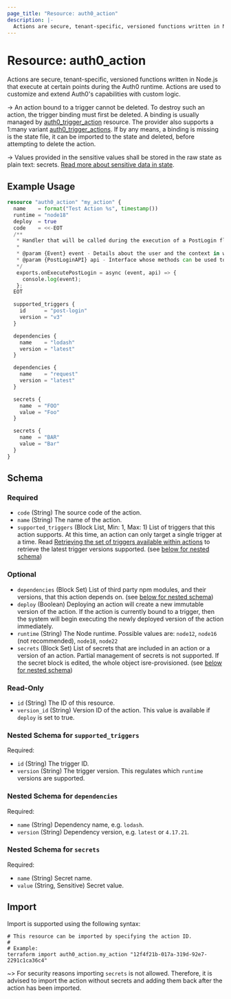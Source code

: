 ```yaml
---
page_title: "Resource: auth0_action"
description: |-
  Actions are secure, tenant-specific, versioned functions written in Node.js that execute at certain points during the Auth0 runtime. Actions are used to customize and extend Auth0's capabilities with custom logic.
---
```


# Resource: auth0_action

Actions are secure, tenant-specific, versioned functions written in Node.js that execute at certain points during the Auth0 runtime. Actions are used to customize and extend Auth0's capabilities with custom logic.

-> An action bound to a trigger cannot be deleted. To destroy such an action, the trigger binding must first be deleted.
A binding is usually managed by [auth0_trigger_action](https://registry.terraform.io/providers/auth0/auth0/latest/docs/resources/trigger_action) resource.
The provider also supports a 1:many variant [auth0_trigger_actions](https://registry.terraform.io/providers/auth0/auth0/latest/docs/resources/trigger_actions).
If by any means, a binding is missing is the state file, it can be imported to the state and deleted, before attempting to delete the action.

-> Values provided in the sensitive values shall be stored in the raw state as plain text: secrets.
[Read more about sensitive data in state](https://developer.hashicorp.com/terraform/language/state/sensitive-data).


## Example Usage

```terraform
resource "auth0_action" "my_action" {
  name    = format("Test Action %s", timestamp())
  runtime = "node18"
  deploy  = true
  code    = <<-EOT
  /**
   * Handler that will be called during the execution of a PostLogin flow.
   *
   * @param {Event} event - Details about the user and the context in which they are logging in.
   * @param {PostLoginAPI} api - Interface whose methods can be used to change the behavior of the login.
   */
   exports.onExecutePostLogin = async (event, api) => {
     console.log(event);
   };
  EOT

  supported_triggers {
    id      = "post-login"
    version = "v3"
  }

  dependencies {
    name    = "lodash"
    version = "latest"
  }

  dependencies {
    name    = "request"
    version = "latest"
  }

  secrets {
    name  = "FOO"
    value = "Foo"
  }

  secrets {
    name  = "BAR"
    value = "Bar"
  }
}
```

<!-- schema generated by tfplugindocs -->
## Schema

### Required

- `code` (String) The source code of the action.
- `name` (String) The name of the action.
- `supported_triggers` (Block List, Min: 1, Max: 1) List of triggers that this action supports. At this time, an action can only target a single trigger at a time. Read [Retrieving the set of triggers available within actions](https://registry.terraform.io/providers/auth0/auth0/latest/docs/guides/action_triggers) to retrieve the latest trigger versions supported. (see [below for nested schema](#nestedblock--supported_triggers))

### Optional

- `dependencies` (Block Set) List of third party npm modules, and their versions, that this action depends on. (see [below for nested schema](#nestedblock--dependencies))
- `deploy` (Boolean) Deploying an action will create a new immutable version of the action. If the action is currently bound to a trigger, then the system will begin executing the newly deployed version of the action immediately.
- `runtime` (String) The Node runtime. Possible values are: `node12`, `node16` (not recommended), `node18`, `node22`
- `secrets` (Block Set) List of secrets that are included in an action or a version of an action. Partial management of secrets is not supported. If the secret block is edited, the whole object isre-provisioned. (see [below for nested schema](#nestedblock--secrets))

### Read-Only

- `id` (String) The ID of this resource.
- `version_id` (String) Version ID of the action. This value is available if `deploy` is set to true.

<a id="nestedblock--supported_triggers"></a>
### Nested Schema for `supported_triggers`

Required:

- `id` (String) The trigger ID.
- `version` (String) The trigger version. This regulates which `runtime` versions are supported.


<a id="nestedblock--dependencies"></a>
### Nested Schema for `dependencies`

Required:

- `name` (String) Dependency name, e.g. `lodash`.
- `version` (String) Dependency version, e.g. `latest` or `4.17.21`.


<a id="nestedblock--secrets"></a>
### Nested Schema for `secrets`

Required:

- `name` (String) Secret name.
- `value` (String, Sensitive) Secret value.

## Import

Import is supported using the following syntax:

```shell
# This resource can be imported by specifying the action ID.
#
# Example:
terraform import auth0_action.my_action "12f4f21b-017a-319d-92e7-2291c1ca36c4"
```

~> For security reasons importing `secrets` is not allowed. Therefore, it is advised to import
the action without secrets and adding them back after the action has been imported.
